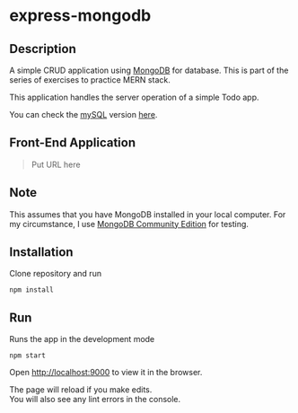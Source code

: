 express-mongodb
================

## Description
A simple CRUD application using [MongoDB](https://www.npmjs.com/package/mongodb) for database.
This is part of the series of exercises to practice MERN stack.

This application handles the server operation of a simple Todo app.

You can check the [mySQL](https://www.npmjs.com/package/mysql) version [here](https://github.com/supershaneski/express-mysql).

## Front-End Application
> Put URL here

## Note
This assumes that you have MongoDB installed in your local computer.
For my circumstance, I use [MongoDB Community Edition](https://docs.mongodb.com/manual/tutorial/install-mongodb-on-windows/) for testing. 

## Installation
Clone repository and run

```
npm install
```

## Run
Runs the app in the development mode

```
npm start
```

Open [http://localhost:9000](http://localhost:9000) to view it in the browser.

The page will reload if you make edits.<br>
You will also see any lint errors in the console.
